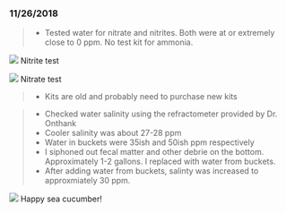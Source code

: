 
### 11/26/2018

> * Tested water for nitrate and nitrites. Both were at or extremely close to 0 ppm. No test kit for ammonia. 

![](https://i.imgur.com/YtmUcgo.jpg)
Nitrite test 


![](https://i.imgur.com/6XvPkho.jpg)
Nitrate test


> * Kits are old and probably need to purchase new kits

> * Checked water salinity using the refractometer provided by Dr. Onthank
> * Cooler salinity was about 27-28 ppm
> * Water in buckets were 35ish and 50ish ppm respectively
> * I siphoned out fecal matter and other debrie on the bottom. Approximately 1-2 gallons. I replaced with water from buckets. 
> * After adding water from buckets, salinty was increased to approxmiately 30 ppm.

![](https://i.imgur.com/4JJXSCZ.jpg)
Happy sea cucumber!

